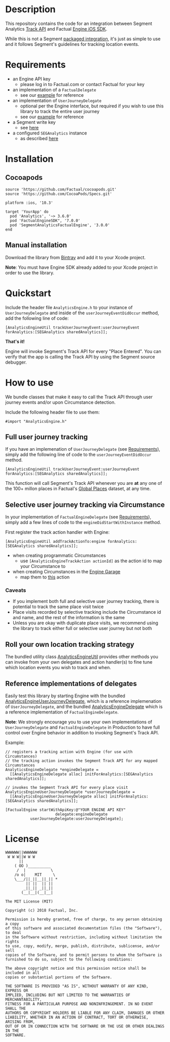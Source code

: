 # Description

This repository contains the code for an integration between Segment Analytics [Track API](https://segment.com/docs/sources/mobile/ios/#track)
and Factual [Engine iOS SDK](http://developer.factual.com/engine/ios).

While this is not a Segment [packaged integration](https://segment.com/docs/guides/partners/packaged-integration.md), it's just as simple to use
and it follows Segment's guidelines for tracking location events.

# Requirements

* an Engine API key
  * please log in to Factual.com or contact Factual for your key
* an implementation of a `FactualDelegate`
  * see our [example](http://developer.factual.com/engine/ios/#implementation) for reference
* an implementation of `UserJourneyDelegate`
  * optional per the Engine interface, but required if you wish to use this library to track the entire user journey
  * see our [example](http://developer.factual.com/engine/ios/#implementation) for reference
* a Segment write key
  * see [here](https://segment.com/docs/guides/setup/how-do-i-find-my-write-key/)
* a configured `SEGAnalytics` instance
  * as described [here](https://segment.com/docs/sources/mobile/ios/#install-the-sdk)

# Installation

## Cocoapods

```
source 'https://github.com/Factual/cocoapods.git'
source 'https://github.com/CocoaPods/Specs.git'

platform :ios, '10.3'

target 'YourApp' do
  pod 'Analytics', '~> 3.6.0'
  pod 'FactualEngineSDK", '7.0.0'
  pod 'SegmentAnalyticsFactualEngine', '3.0.0'
end
```

## Manual installation

Download the library from [Bintray](https://factual.bintray.com/files) and add it to your Xcode project.

**Note**: You must have Engine SDK already added to your Xcode project in order to use the library.

# Quickstart

Include the header file `AnalyticsEngine.h` to your instance of `UserJourneyDelegate` and inside of the `userJourneyEventDidOccur` method, add the following line of code:

```
[AnalyticsEngineUtil trackUserJourneyEvent:userJourneyEvent forAnalytics:[SEGAnalytics sharedAnalytics]];
```

**That's it!**

Engine will invoke Segment's Track API for every "Place Entered". You can verify that the app is calling the Track API by using the Segment source debugger.

# How to use

We bundle classes that make it easy to call the Track API through user journey events and/or upon Circumstance detection.

Include the following header file to use them:

```
#import "AnalyticsEngine.h"
```

## Full user journey tracking

If you have an implemenation of `UserJourneyDelegate` (see [Requirements](#requirements)), simply add the following line of code to the `userJourneyEventDidOccur` method.

```
[AnalyticsEngineUtil trackUserJourneyEvent:userJourneyEvent forAnalytics:[SEGAnalytics sharedAnalytics]];
```

This function will call Segment's Track API whenever you are **at** any one of the 100+ millon places in Factual's [Global Places](http://www.factual.com/products/global) dataset, at any time.

## Selective user journey tracking via Circumstance

In your implementation of `FactualEngineDelegate` (see [Requirements](#requirements)), simply add a few lines of code to the `engineDidStartWithInstance` method.

First register the track action handler with Engine:

```
[AnalyticsEngineUtil addTrackActionTo:engine forAnalytics:[SEGAnalytics sharedAnalytics]];
```

* when creating programmatic Circumstances
  * use `[AnalyticsEngineTrackAction actionId]` as the action id to map your Circumstance to
* when creating Circumstances in the [Engine Garage](https://engine.factual.com/garage)
  * map them to [this](library/SegmentAnalyticsFactualEngine/AnalyticsEngineTrackAction.m#L17) action

### Caveats

* If you implement both full and selective user journey tracking, there is potential to track the same place visit twice
* Place visits recorded by selective tracking include the Circumstance id and name, and the rest of the information is the same
* Unless you are okay with duplicate place visits, we recommend using the library to track either full or selective user journey but not both

## Roll your own location tracking strategy

The bundled utility class [AnalyticsEngineUtil](library/SegmentAnalyticsFactualEngine/AnalyticsEngine.h)
provides other methods you can invoke from your own delegates and action handler(s) to fine tune which location events you wish to track and when.

## Reference implementations of delegates

Easily test this library by starting Engine with the bundled [AnalyticsEngineUserJourneyDelegate](library/SegmentAnalyticsFactualEngine/AnalyticsEngineUserJourneyDelegate.m),
which is a reference implemenation of `UserJourneyDelegate`, and the bundled [AnalyticsEngineDelegate](library/SegmentAnalyticsFactualEngine/AnalyticsEngineDelegate.m) which is a reference implementation of `FactualEngineDelegate`.

**Note**: We strongly encourage you to use your own implementations of `UserJourneyDelegate` and `FactualEngineDelegate` in Production to have full control over Engine behavior in addition to invoking Segment's Track API.

Example:
```
// registers a tracking action with Engine (for use with Circumstances)
// the tracking action invokes the Segment Track API for any mapped Circumstances
AnalyticsEngineDelegate *engineDelegate =
  [[AnalyticsEngineDelegate alloc] initForAnalytics:[SEGAnalytics sharedAnalytics]];

// invokes the Segment Track API for every place visit
AnalyticsEngineUserJourneyDelegate *userJourneyDelegate =
  [[AnalyticsEngineUserJourneyDelegate alloc] initForAnalytics:[SEGAnalytics sharedAnalytics]];

[FactualEngine startWithApiKey:@"YOUR ENGINE API KEY"
                      delegate:engineDelegate
           userJourneyDelegate:userJourneyDelegate];
```

# License

```
WWWWWW||WWWWWW
 W W W||W W W
      ||
    ( OO )__________
     /  |           \
    /o o|    MIT     \
    \___/||_||__||_|| *
         || ||  || ||
        _||_|| _||_||
       (__|__|(__|__|

The MIT License (MIT)

Copyright (c) 2018 Factual, Inc.

Permission is hereby granted, free of charge, to any person obtaining a copy
of this software and associated documentation files (the "Software"), to deal
in the Software without restriction, including without limitation the rights
to use, copy, modify, merge, publish, distribute, sublicense, and/or sell
copies of the Software, and to permit persons to whom the Software is
furnished to do so, subject to the following conditions:

The above copyright notice and this permission notice shall be included in all
copies or substantial portions of the Software.

THE SOFTWARE IS PROVIDED "AS IS", WITHOUT WARRANTY OF ANY KIND, EXPRESS OR
IMPLIED, INCLUDING BUT NOT LIMITED TO THE WARRANTIES OF MERCHANTABILITY,
FITNESS FOR A PARTICULAR PURPOSE AND NONINFRINGEMENT. IN NO EVENT SHALL THE
AUTHORS OR COPYRIGHT HOLDERS BE LIABLE FOR ANY CLAIM, DAMAGES OR OTHER
LIABILITY, WHETHER IN AN ACTION OF CONTRACT, TORT OR OTHERWISE, ARISING FROM,
OUT OF OR IN CONNECTION WITH THE SOFTWARE OR THE USE OR OTHER DEALINGS IN THE
SOFTWARE.
```
